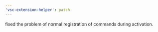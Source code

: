 ```yaml
---
'vsc-extension-helper': patch
---
```


fixed the problem of normal registration of commands during activation.
